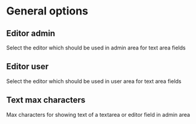 # General options

## Editor admin
Select the editor which should be used in admin area for text area fields

## Editor user
Select the editor which should be used in user area for text area fields

## Text max characters
Max characters for showing text of a textarea or editor field in admin area
